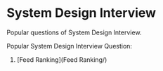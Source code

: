 # System Design Interview
Popular questions of System Design Interview.


Popular System Design Interview Question:
1. [Feed Ranking](Feed Ranking/)
